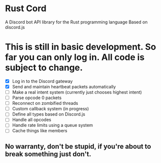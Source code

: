 # Rust Cord
A Discord bot API library for the Rust programming language
Based on discord.js

# This is still in basic development. So far you can only log in. All code is subject to change.

- [x] Log in to the Discord gateway
- [x] Send and maintain heartbeat packets automatically
- [ ] Make a real intent system (currently just chooses highest intent)
- [ ] Parse opcode 0 packets
- [ ] Reconnect on zombified threads
- [ ] Custom callback system (in progress)
- [ ] Define all types based on Discord.js
- [ ] Handle all opcodes
- [ ] Handle rate limits using a queue system
- [ ] Cache things like members

## No warranty, don't be stupid, if you're about to break something just don't. 

